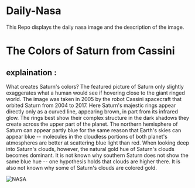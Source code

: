 # Daily-Nasa

This Repo displays the daily nasa image and the description of the image.

<!--NASA-->
# The Colors of Saturn from Cassini
## explaination :

What creates Saturn's colors?  The featured picture of Saturn only slightly exaggerates what a human would see if hovering close to the giant ringed world.   The image was taken in 2005 by the robot Cassini spacecraft that orbited Saturn from 2004 to 2017.  Here Saturn's majestic rings appear directly only as a curved line, appearing brown, in part from its infrared glow.  The rings best show their complex structure in the dark shadows they create across the upper part of the planet.   The northern hemisphere of Saturn can appear partly blue for the same reason that Earth's skies can appear blue -- molecules in the cloudless portions of both planet's atmospheres are better at scattering blue light than red.  When looking deep into Saturn's clouds, however, the natural gold hue of Saturn's clouds becomes dominant.   It is not known why southern Saturn does not show the same blue hue -- one hypothesis holds that clouds are higher there.   It is also not known why some of Saturn's clouds are colored gold.

![NASA](https://apod.nasa.gov/apod/image/2406/SaturnColors_CassiniSchmidt_960.jpg)
<!--/NASA-->